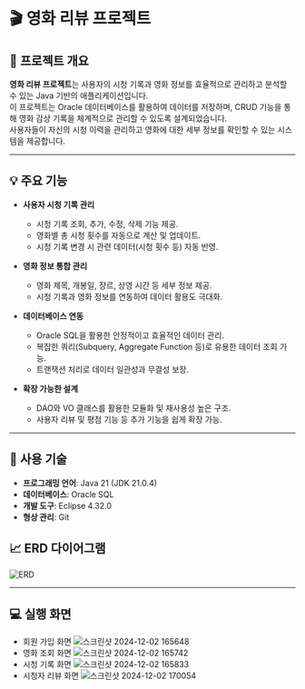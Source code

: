 
# 🎬 영화 리뷰 프로젝트

## 📖 **프로젝트 개요**  
**영화 리뷰 프로젝트**는 사용자의 시청 기록과 영화 정보를 효율적으로 관리하고 분석할 수 있는 Java 기반의 애플리케이션입니다.  
이 프로젝트는 Oracle 데이터베이스를 활용하여 데이터를 저장하며, CRUD 기능을 통해 영화 감상 기록을 체계적으로 관리할 수 있도록 설계되었습니다.  
사용자들이 자신의 시청 이력을 관리하고 영화에 대한 세부 정보를 확인할 수 있는 시스템을 제공합니다.

---

## 💡 **주요 기능**  
- **사용자 시청 기록 관리**  
  - 시청 기록 조회, 추가, 수정, 삭제 기능 제공.  
  - 영화별 총 시청 횟수를 자동으로 계산 및 업데이트.  
  - 시청 기록 변경 시 관련 데이터(시청 횟수 등) 자동 반영.

- **영화 정보 통합 관리**  
  - 영화 제목, 개봉일, 장르, 상영 시간 등 세부 정보 제공.  
  - 시청 기록과 영화 정보를 연동하여 데이터 활용도 극대화.

- **데이터베이스 연동**  
  - Oracle SQL을 활용한 안정적이고 효율적인 데이터 관리.  
  - 복잡한 쿼리(Subquery, Aggregate Function 등)로 유용한 데이터 조회 가능.  
  - 트랜잭션 처리로 데이터 일관성과 무결성 보장.

- **확장 가능한 설계**  
  - DAO와 VO 클래스를 활용한 모듈화 및 재사용성 높은 구조.  
  - 사용자 리뷰 및 평점 기능 등 추가 기능을 쉽게 확장 가능.

---

## 🚀 **사용 기술**  
- **프로그래밍 언어**: Java 21 (JDK 21.0.4)  
- **데이터베이스**: Oracle SQL  
- **개발 도구**: Eclipse 4.32.0
- **형상 관리**: Git

## 📈 **ERD 다이어그램**
![ERD](https://github.com/user-attachments/assets/3914a11e-ec5a-46f1-9e3e-0483e9fcc6da)

---

## 💻 **실행 화면**
- 회원 가입 화면
![스크린샷 2024-12-02 165648](https://github.com/user-attachments/assets/db661916-6f4f-492d-934f-8ed1181b59f5)
- 영화 조회 화면
![스크린샷 2024-12-02 165742](https://github.com/user-attachments/assets/40813d18-7d25-4dd9-9666-1351d8cc3254)
- 시청 기록 화면
![스크린샷 2024-12-02 165833](https://github.com/user-attachments/assets/396904df-568a-43d8-b16b-2c3265df36f5)
- 시청자 리뷰 화면
![스크린샷 2024-12-02 170054](https://github.com/user-attachments/assets/a125d7eb-f486-4d9c-be08-f6e7aab4eec8)


